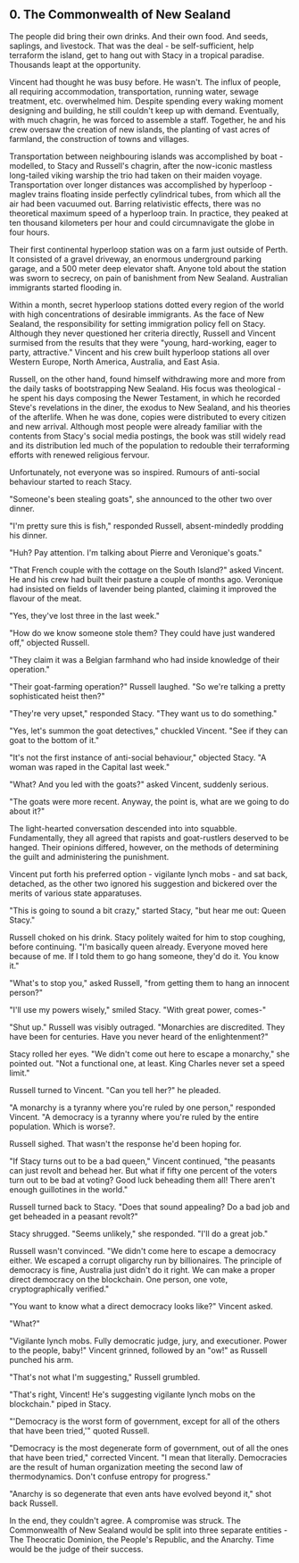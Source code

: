 ## 0. The Commonwealth of New Sealand

The people did bring their own drinks. And their own food. And seeds, saplings, and livestock. That was the deal - be self-sufficient, help terraform the island, get to hang out with Stacy in a tropical paradise. Thousands leapt at the opportunity.

Vincent had thought he was busy before. He wasn't. The influx of people, all requiring accommodation, transportation, running water, sewage treatment, etc. overwhelmed him. Despite spending every waking moment designing and building, he still couldn't keep up with demand. Eventually, with much chagrin, he was forced to assemble a staff. Together, he and his crew oversaw the creation of new islands, the planting of vast acres of farmland, the construction of towns and villages.

Transportation between neighbouring islands was accomplished by boat - modelled, to Stacy and Russell's chagrin, after the now-iconic mastless long-tailed viking warship the trio had taken on their maiden voyage. Transportation over longer distances was accomplished by hyperloop - maglev trains floating inside perfectly cylindrical tubes, from which all the air had been vacuumed out. Barring relativistic effects, there was no theoretical maximum speed of a hyperloop train. In practice, they peaked at ten thousand kilometers per hour and could circumnavigate the globe in four hours.

Their first continental hyperloop station was on a farm just outside of Perth. It consisted of a gravel driveway, an enormous underground parking garage, and a 500 meter deep elevator shaft. Anyone told about the station was sworn to secrecy, on pain of banishment from New Sealand. Australian immigrants started flooding in.

Within a month, secret hyperloop stations dotted every region of the world with high concentrations of desirable immigrants. As the face of New Sealand, the responsibility for setting immigration policy fell on Stacy. Although they never questioned her criteria directly, Russell and Vincent surmised from the results that they were "young, hard-working, eager to party, attractive." Vincent and his crew built hyperloop stations all over Western Europe, North America, Australia, and East Asia.

Russell, on the other hand, found himself withdrawing more and more from the daily tasks of bootstrapping New Sealand. His focus was theological - he spent his days composing the Newer Testament, in which he recorded Steve's revelations in the diner, the exodus to New Sealand, and his theories of the afterlife. When he was done, copies were distributed to every citizen and new arrival. Although most people were already familiar with the contents from Stacy's social media postings, the book was still widely read and its distribution led much of the population to redouble their terraforming efforts with renewed religious fervour.

Unfortunately, not everyone was so inspired. Rumours of anti-social behaviour started to reach Stacy.

"Someone's been stealing goats", she announced to the other two over dinner.

"I'm pretty sure this is fish," responded Russell, absent-mindedly prodding his dinner.

"Huh? Pay attention. I'm talking about Pierre and Veronique's goats."

"That French couple with the cottage on the South Island?" asked Vincent. He and his crew had built their pasture a couple of months ago. Veronique had insisted on fields of lavender being planted, claiming it improved the flavour of the meat.

"Yes, they've lost three in the last week."

"How do we know someone stole them? They could have just wandered off," objected Russell.

"They claim it was a Belgian farmhand who had inside knowledge of their operation."

"Their goat-farming operation?" Russell laughed. "So we're talking a pretty sophisticated heist then?"

"They're very upset," responded Stacy. "They want us to do something."

"Yes, let's summon the goat detectives," chuckled Vincent. "See if they can goat to the bottom of it."

"It's not the first instance of anti-social behaviour," objected Stacy. "A woman was raped in the Capital last week."

"What? And you led with the goats?" asked Vincent, suddenly serious.

"The goats were more recent. Anyway, the point is, what are we going to do about it?"

The light-hearted conversation descended into into squabble. Fundamentally, they all agreed that rapists and goat-rustlers deserved to be hanged. Their opinions differed, however, on the methods of determining the guilt and administering the punishment.

Vincent put forth his preferred option - vigilante lynch mobs - and sat back, detached, as the other two ignored his suggestion and bickered over the merits of various state apparatuses.

"This is going to sound a bit crazy," started Stacy, "but hear me out: Queen Stacy."

Russell choked on his drink. Stacy politely waited for him to stop coughing, before continuing. "I'm basically queen already. Everyone moved here because of me. If I told them to go hang someone, they'd do it. You know it."

"What's to stop you," asked Russell, "from getting them to hang an innocent person?"

"I'll use my powers wisely," smiled Stacy. "With great power, comes-"

"Shut up." Russell was visibly outraged. "Monarchies are discredited. They have been for centuries. Have you never heard of the enlightenment?"

Stacy rolled her eyes. "We didn't come out here to escape a monarchy," she pointed out. "Not a functional one, at least. King Charles never set a speed limit."

Russell turned to Vincent. "Can you tell her?" he pleaded.

"A monarchy is a tyranny where you're ruled by one person," responded Vincent. "A democracy is a tyranny where you're ruled by the entire population. Which is worse?.

Russell sighed. That wasn't the response he'd been hoping for.

"If Stacy turns out to be a bad queen," Vincent continued, "the peasants can just revolt and behead her. But what if fifty one percent of the voters turn out to be bad at voting? Good luck beheading them all! There aren't enough guillotines in the world."

Russell turned back to Stacy. "Does that sound appealing? Do a bad job and get beheaded in a peasant revolt?"

Stacy shrugged. "Seems unlikely," she responded. "I'll do a great job."

Russell wasn't convinced. "We didn't come here to escape a democracy either. We escaped a corrupt oligarchy run by billionaires. The principle of democracy is fine, Australia just didn't do it right. We can make a proper direct democracy on the blockchain. One person, one vote, cryptographically verified."

"You want to know what a direct democracy looks like?" Vincent asked.

"What?"

"Vigilante lynch mobs. Fully democratic judge, jury, and executioner. Power to the people, baby!" Vincent grinned, followed by an "ow!" as Russell punched his arm.

"That's not what I'm suggesting," Russell grumbled.

"That's right, Vincent! He's suggesting vigilante lynch mobs on the blockchain." piped in Stacy.

"'Democracy is the worst form of government, except for all of the others that have been tried,'" quoted Russell.

"Democracy is the most degenerate form of government, out of all the ones that have been tried," corrected Vincent. "I mean that literally. Democracies are the result of human organization meeting the second law of thermodynamics. Don't confuse entropy for progress."

"Anarchy is so degenerate that even ants have evolved beyond it," shot back Russell.

In the end, they couldn't agree. A compromise was struck. The Commonwealth of New Sealand would be split into three separate entities - The Theocratic Dominion, the People's Republic, and the Anarchy. Time would be the judge of their success.
